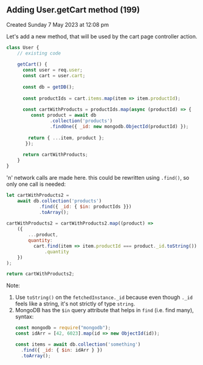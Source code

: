 ## Adding User.getCart method (199)
Created Sunday 7 May 2023 at 12:08 pm

Let's add a new method, that will be used by the cart page controller action.
```js
class User {
	// existing code
	
	getCart() {
	  const user = req.user;
	  const cart = user.cart;
	  
	  const db = getDB();
	  
	  const productIds = cart.items.map(item => item.productId);
	  
	  const cartWithProducts = productIds.map(async (productId) => {
	     const product = await db
				.collection('products')
				.findOne({ _id: new mongodb.ObjectId(productId) });
				
		return { ...item, product };
	   });
	   
	  return cartWithProducts;
	}
}
```


'n' network calls are made here. this could be rewritten using `.find()`, so only one call is needed:
```js
let cartWithProducts2 = 
	await db.collection('products')
			.find({ _id: { $in: productIds }})
			.toArray();
		
cartWithProducts2 = cartWithProducts2.map((product) => 
	({ 
	    ...product,
	    quantity: 
		  cart.find(item => item.productId === product._id.toString())
			  .quantity 
	})
);

return cartWithProducts2;
```
Note: 
1. Use `toString()` on the `fetchedInstance._id` because even though `._id` feels like a string, it's not strictly of type `string`.
2. MongoDB has the `$in` query attribute that helps in `find` (i.e. find many), syntax:
	```js
	const mongodb = require("mongodb");
	const idArr = [42, 6023].map(id => new ObjectId(id));

	const items = await db.collection('something')
	  .find({ _id: { $in: idArr } })
	  .toArray();
	```